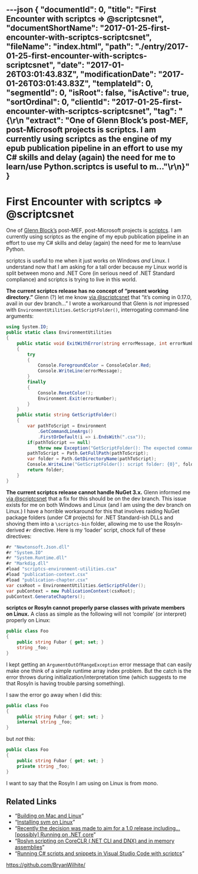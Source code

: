 ---json
{
  "documentId": 0,
  "title": "First Encounter with scriptcs => @scriptcsnet",
  "documentShortName": "2017-01-25-first-encounter-with-scriptcs-scriptcsnet",
  "fileName": "index.html",
  "path": "./entry/2017-01-25-first-encounter-with-scriptcs-scriptcsnet",
  "date": "2017-01-26T03:01:43.83Z",
  "modificationDate": "2017-01-26T03:01:43.83Z",
  "templateId": 0,
  "segmentId": 0,
  "isRoot": false,
  "isActive": true,
  "sortOrdinal": 0,
  "clientId": "2017-01-25-first-encounter-with-scriptcs-scriptcsnet",
  "tag": "{\r\n  \"extract\": \"One of Glenn Block’s post-MEF, post-Microsoft projects is scriptcs. I am currently using scriptcs as the engine of my epub publication pipeline in an effort to use my C# skills and delay (again) the need for me to learn/use Python.scriptcs is useful to m...\"\r\n}"
}
---

# First Encounter with scriptcs => @scriptcsnet

One of [Glenn Block’s](https://www.dotnetrocks.com/?show=1110) post-MEF, post-Microsoft projects is [scriptcs](http://scriptcs.net/). I am currently using scriptcs as the engine of my epub publication pipeline in an effort to use my C# skills and delay (again) the need for me to learn/use Python.

scriptcs is useful to me when it just works on Windows *and* Linux. I understand now that I am asking for a tall order because *my* Linux world is split between mono and .NET Core (in serious need of .NET Standard compliance) and scriptcs is trying to live in this world.

**The current scriptcs release has no concept of “present working directory.”** Glenn (?) let me know [via @scriptcsnet](https://twitter.com/scriptcsnet/status/822746581761859584) that “it’s coming in 0.17.0, avail in our dev branch…” I wrote a workaround that Glenn is *not* impressed with `EnvironmentUtilities.GetScriptFolder()`, interrogating command-line arguments:

```cs
using System.IO;
public static class EnvironmentUtilities
{
    public static void ExitWithError(string errorMessage, int errorNumber=1)
    {
        try
        {
            Console.ForegroundColor = ConsoleColor.Red;
            Console.WriteLine(errorMessage);
        }
        finally
        {
            Console.ResetColor();
            Environment.Exit(errorNumber);
        }
    }
    public static string GetScriptFolder()
    {
        var pathToScript = Environment
            .GetCommandLineArgs()
            .FirstOrDefault(i => i.EndsWith(".csx"));
        if(pathToScript == null)
            throw new Exception("GetScriptFolder(): The expected command-line argument is not here.");
        pathToScript = Path.GetFullPath(pathToScript);
        var folder = Path.GetDirectoryName(pathToScript);
        Console.WriteLine("GetScriptFolder(): script folder: {0}", folder);
        return folder;
    }
}
```

**The current scriptcs release cannot handle NuGet 3.x.** Glenn informed me [via @scriptcsnet](https://twitter.com/scriptcsnet/status/824083354249105412) that a fix for this should be on the dev branch. This issue exists for me on both Windows and Linux (and I am using the dev branch on Linux.) I have a horrible workaround for this that involves raiding NuGet package folders (under C# projects) for .NET Standard-ish DLLs and shoving them into a `\scriptcs-bin` folder, allowing me to use the Rosyln-derived `#r` directive. Here is my ‘loader’ script, chock full of these directives:

```cs
#r "Newtonsoft.Json.dll"
#r "System.IO"
#r "System.Runtime.dll"
#r "Markdig.dll"
#load "scriptcs-environment-utilities.csx"
#load "publication-context.csx"
#load "publication-chapter.csx"
var csxRoot = EnvironmentUtilities.GetScriptFolder();
var pubContext = new PublicationContext(csxRoot);
pubContext.GenerateChapters();
```

**scriptcs or Rosyln cannot properly parse classes with private members on Linux.** A class as simple as the following will not ‘compile’ (or interpret) properly on Linux:

```cs
public class Foo
{
    public string Fubar { get; set; }
    string _foo;
}
```

I kept getting an `ArgumentOutOfRangeException` error message that can easily make one think of a simple runtime array index problem. But the catch is the error throws during initialization/interpretation time (which suggests to me that Rosyln is having trouble parsing something).

I saw the error go away when I did this:

```cs
public class Foo
{
    public string Fubar { get; set; }
    internal string _foo;
}
```

but *not* this:

```cs
public class Foo
{
    public string Fubar { get; set; }
    private string _foo;
}
```

I want to say that the Rosyln I am using on Linux is from mono.

## Related Links

* “[Building on Mac and Linux](https://github.com/scriptcs/scriptcs/wiki/Building-on-Mac-and-Linux)”
* “[Installing svm on Linux](https://github.com/scriptcs-contrib/svm/wiki/Installing%20svm%20on%20Linux)”
* “[Recently the decision was made to aim for a 1.0 release including… [possibly] Running on .NET core](https://github.com/scriptcs/scriptcs/wiki/1.0)”
* “[Roslyn scripting on CoreCLR (.NET CLI and DNX) and in memory assemblies](http://www.strathweb.com/2016/03/roslyn-scripting-on-coreclr-net-cli-and-dnx-and-in-memory-assemblies/)”
* “[Running C# scripts and snippets in Visual Studio Code with scriptcs](http://www.strathweb.com/2015/11/running-c-scripts-and-snippets-in-visual-studio-code-with-scriptcs/)”

<https://github.com/BryanWilhite/>
